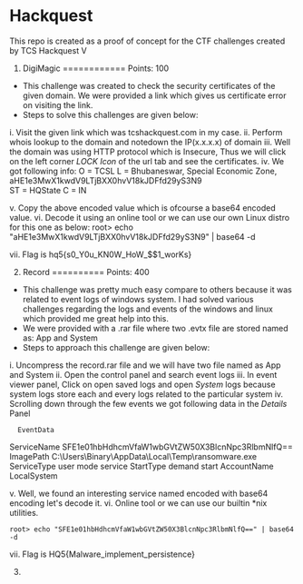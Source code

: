 # Hackquest
This repo is created as a proof of concept for the CTF challenges created by TCS Hackquest V

1. DigiMagic
============
Points: 100
- This challenge was created to check the security certificates of the given domain. We were provided a link which gives us certificate error on visiting the link.
- Steps to solve this challenges are given below:

i. Visit the given link which was tcshackquest.com in my case.
ii. Perform whois lookup to the domain and notedown the IP(x.x.x.x) of domain
iii. Well the domain was using HTTP protocol which is Insecure, Thus we will click on the left corner *LOCK Icon* of the url tab and see the certificates.
iv. We got following info:
    O =  TCSL
    L =  Bhubaneswar, Special Economic Zone,
      aHE1e3MwX1kwdV9LTjBXX0hvV18kJDFfd29yS3N9     
    ST = HQState
    C  = IN
    
v. Copy the above encoded value which is ofcourse a base64 encoded value.
vi. Decode it using an online tool or we can use our own Linux distro for this one as below:
  root> echo "aHE1e3MwX1kwdV9LTjBXX0hvV18kJDFfd29yS3N9" | base64 -d
 
vii. Flag is hq5{s0_Y0u_KN0W_HoW_$$1_worKs}



2. Record
==========
Points: 400
- This challenge was pretty much easy compare to others because it was related to event logs of windows system. I had solved various challenges regarding the logs and events of
the windows and linux which provided me great help into this.
- We were provided with a .rar file where two .evtx file are stored named as: App and System
- Steps to approach this challenge are given below:

i. Uncompress the record.rar file and we will have two file named as App and System
ii. Open the control panel and search event logs
iii. In event viewer panel, Click on open saved logs and open *System* logs because system logs store each and every logs related to the particular system
iv. Scrolling down through the few events we got following data in the *Details* Panel
      
      EventData 
  ServiceName SFE1e01hbHdhcmVfaW1wbGVtZW50X3BlcnNpc3RlbmNlfQ== 
  ImagePath C:\Users\Binary\AppData\Local\Temp\ransomware.exe 
  ServiceType user mode service 
  StartType demand start 
  AccountName LocalSystem 

v. Well, we found an interesting service named encoded with base64 encoding let's decode it.
vi. Online tool or we can use our builtin *nix utilities.

    root> echo "SFE1e01hbHdhcmVfaW1wbGVtZW50X3BlcnNpc3RlbmNlfQ==" | base64 -d
vii. Flag is HQ5{Malware_implement_persistence}


3. 
